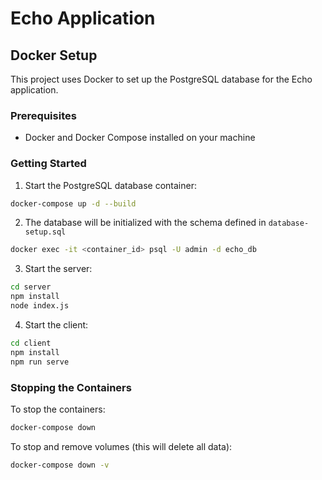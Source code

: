 # Echo Application

## Docker Setup

This project uses Docker to set up the PostgreSQL database for the Echo application.

### Prerequisites

- Docker and Docker Compose installed on your machine

### Getting Started

1. Start the PostgreSQL database container:

```bash
docker-compose up -d --build
```

2. The database will be initialized with the schema defined in `database-setup.sql`

```bash
docker exec -it <container_id> psql -U admin -d echo_db
```

3. Start the server:

```bash
cd server
npm install
node index.js
```

4. Start the client:

```bash
cd client
npm install
npm run serve
```

### Stopping the Containers

To stop the containers:

```bash
docker-compose down
```

To stop and remove volumes (this will delete all data):

```bash
docker-compose down -v
```